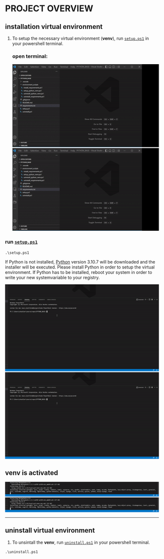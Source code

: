 # PROJECT OVERVIEW

## installation virtual environment

1. To setup the necessary virtual environment (**venv**), run [`setup.ps1`](setup.ps1) in your powershell terminal.

    ### open terminal:

    ![](instructions\open_terminal.gif)
    ![](https://github.com/Shergotty/create_py_venv_public/blob/main/instructions/open_terminal.gif)


### run [`setup.ps1`](setup.ps1) 

```{ps}
.\setup.ps1
```

If Python is not installed, [Python](https://www.python.org/downloads/) version 3.10.7 will be downloaded and the installer will be executed. Please install Python in order to setup the virtual environment. If Python has to be installed, reboot your system in order to write your new systemvariable to your registry.

![](instructions\install_requirements.gif)
![](https://github.com/Shergotty/create_py_venv_public/blob/main/instructions/install_requirements.gif)
    
## venv is activated

![](instructions\ready.gif)
![](https://github.com/Shergotty/create_py_venv_public/blob/main/instructions/ready.gif)

---
## uninstall virtual environment

1. To unsintall the **venv**, run [`uninstall.ps1`](uninstall.ps1) in your powershell terminal.

```{ps}
.\uninstall.ps1
```